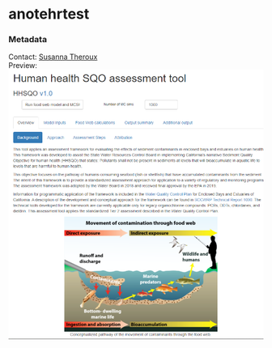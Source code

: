 # anotehrtest 

### Metadata
Contact: <a href="https://www.sccwrp.org/about/staff/susanna-theroux/">Susanna Theroux</a><br>
Preview:
<img src="./sqo_web.PNG"><br>

